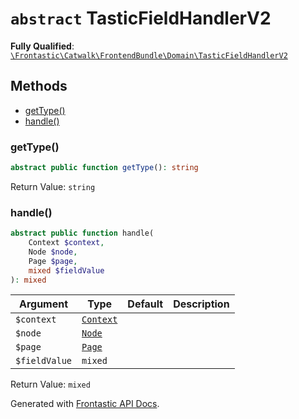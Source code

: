 # `abstract`  TasticFieldHandlerV2

**Fully Qualified**: [`\Frontastic\Catwalk\FrontendBundle\Domain\TasticFieldHandlerV2`](../../../../src/php/FrontendBundle/Domain/TasticFieldHandlerV2.php)

## Methods

* [getType()](#gettype)
* [handle()](#handle)

### getType()

```php
abstract public function getType(): string
```

Return Value: `string`

### handle()

```php
abstract public function handle(
    Context $context,
    Node $node,
    Page $page,
    mixed $fieldValue
): mixed
```

Argument|Type|Default|Description
--------|----|-------|-----------
`$context`|[`Context`](../../ApiCoreBundle/Domain/Context.md)||
`$node`|[`Node`](Node.md)||
`$page`|[`Page`](Page.md)||
`$fieldValue`|`mixed`||

Return Value: `mixed`

Generated with [Frontastic API Docs](https://github.com/FrontasticGmbH/apidocs).
